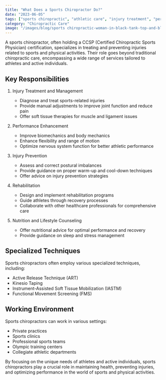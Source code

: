 ```yaml
---
title: "What Does a Sports Chiropractor Do?"
date: "2023-06-05"
tags: ["sports chiropractic", "athletic care", "injury treatment", "performance", "rehabilitation"]
category: "Chiropractic Care"
image: "/images/blog/sports chiropractic-woman-in-black-tank-top-and-black-leggings-lying-on-black-and-white-floral-area-rugunsplash-eaegnx6hxxs.jpeg"
---
```


A sports chiropractor, often holding a CCSP (Certified Chiropractic Sports Physician) certification, specializes in treating and preventing injuries related to sports and physical activities. Their role goes beyond traditional chiropractic care, encompassing a wide range of services tailored to athletes and active individuals.

## Key Responsibilities

1. Injury Treatment and Management

   - Diagnose and treat sports-related injuries
   - Provide manual adjustments to improve joint function and reduce pain
   - Offer soft tissue therapies for muscle and ligament issues

2. Performance Enhancement

   - Improve biomechanics and body mechanics
   - Enhance flexibility and range of motion
   - Optimize nervous system function for better athletic performance

3. Injury Prevention

   - Assess and correct postural imbalances
   - Provide guidance on proper warm-up and cool-down techniques
   - Offer advice on injury prevention strategies

4. Rehabilitation

   - Design and implement rehabilitation programs
   - Guide athletes through recovery processes
   - Collaborate with other healthcare professionals for comprehensive care

5. Nutrition and Lifestyle Counseling
   - Offer nutritional advice for optimal performance and recovery
   - Provide guidance on sleep and stress management

## Specialized Techniques

Sports chiropractors often employ various specialized techniques, including:

- Active Release Technique (ART)
- Kinesio Taping
- Instrument-Assisted Soft Tissue Mobilization (IASTM)
- Functional Movement Screening (FMS)

## Working Environment

Sports chiropractors can work in various settings:

- Private practices
- Sports clinics
- Professional sports teams
- Olympic training centers
- Collegiate athletic departments

By focusing on the unique needs of athletes and active individuals, sports chiropractors play a crucial role in maintaining health, preventing injuries, and optimizing performance in the world of sports and physical activities.
